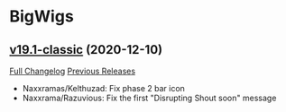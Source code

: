 # BigWigs

## [v19.1-classic](https://github.com/BigWigsMods/BigWigs/tree/v19.1-classic) (2020-12-10)
[Full Changelog](https://github.com/BigWigsMods/BigWigs/compare/v19-classic...v19.1-classic) [Previous Releases](https://github.com/BigWigsMods/BigWigs/releases)

- Naxxramas/Kelthuzad: Fix phase 2 bar icon  
- Naxxrama/Razuvious: Fix the first "Disrupting Shout soon" message  
